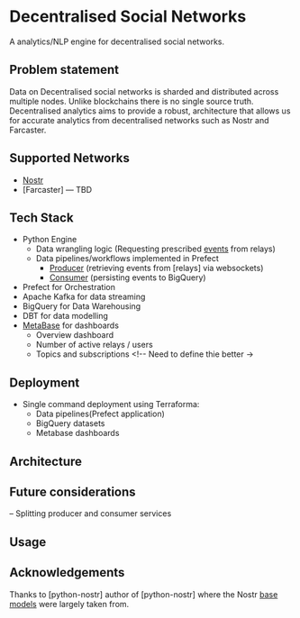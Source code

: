 # Decentralised Social Networks

A analytics/NLP engine for decentralised social networks.

## Problem statement
Data on Decentralised social networks is sharded and distributed across multiple nodes. Unlike blockchains there is no single source truth. Decentralised analytics aims to provide a robust, architecture that allows us for accurate analytics from decentralised networks such as Nostr and Farcaster.

## Supported Networks
- [Nostr](https://nostr.com/)
- [Farcaster] — TBD

## Tech Stack
- Python Engine
  - Data wrangling logic (Requesting prescribed [events](src/models/event.py) from relays)
  - Data pipelines/workflows implemented in Prefect
    - [Producer](src/models/kafka/producer.py) (retrieving events from [relays] via websockets)
    - [Consumer](src/models/kafka/consumer.py) (persisting events to BigQuery)
- Prefect for Orchestration
- Apache Kafka for data streaming
- BigQuery for Data Warehousing
- DBT for data modelling
- [MetaBase](https://www.metabase.com/) for dashboards
  - Overview dashboard
  - Number of active relays / users
  - Topics and subscriptions  <!-- Need to define thie better ->

## Deployment
- Single command deployment using Terraforma:
  - Data pipelines(Prefect application)
  - BigQuery datasets
  - Metabase dashboards

## Architecture

## Future considerations
– Splitting producer and consumer services


## Usage

## Acknowledgements
Thanks to [python-nostr] author of [python-nostr] where the Nostr [base models](src/models/nostr/) were largely taken from.
